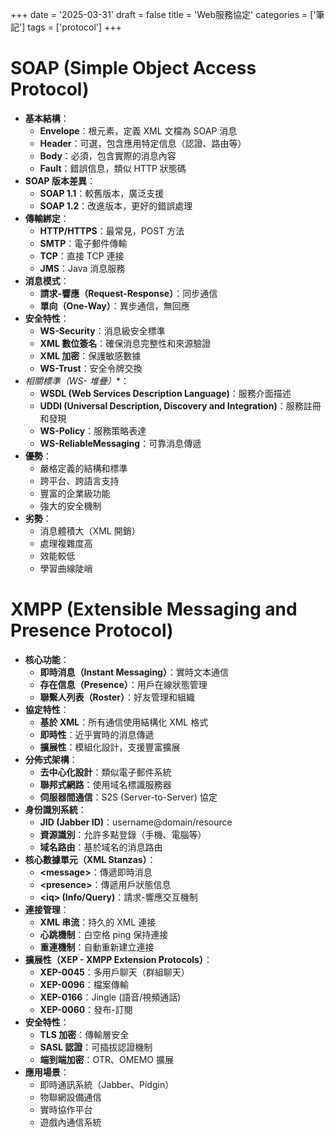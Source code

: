 +++
date = '2025-03-31'
draft = false
title = 'Web服務協定'
categories = ['筆記']
tags = ['protocol']
+++


# SOAP (Simple Object Access Protocol) 

- **基本結構**：
  * **Envelope**：根元素，定義 XML 文檔為 SOAP 消息
  * **Header**：可選，包含應用特定信息（認證、路由等）
  * **Body**：必須，包含實際的消息內容
  * **Fault**：錯誤信息，類似 HTTP 狀態碼
- **SOAP 版本差異**：
  * **SOAP 1.1**：較舊版本，廣泛支援
  * **SOAP 1.2**：改進版本，更好的錯誤處理
- **傳輸綁定**：
  * **HTTP/HTTPS**：最常見，POST 方法
  * **SMTP**：電子郵件傳輸
  * **TCP**：直接 TCP 連接
  * **JMS**：Java 消息服務
- **消息模式**：
  * **請求-響應（Request-Response）**：同步通信
  * **單向（One-Way）**：異步通信，無回應
- **安全特性**：
  * **WS-Security**：消息級安全標準
  * **XML 數位簽名**：確保消息完整性和來源驗證
  * **XML 加密**：保護敏感數據
  * **WS-Trust**：安全令牌交換
- **相關標準（WS-* 堆疊）**：
  * **WSDL (Web Services Description Language)**：服務介面描述
  * **UDDI (Universal Description, Discovery and Integration)**：服務註冊和發現
  * **WS-Policy**：服務策略表達
  * **WS-ReliableMessaging**：可靠消息傳遞
- **優勢**：
  * 嚴格定義的結構和標準
  * 跨平台、跨語言支持
  * 豐富的企業級功能
  * 強大的安全機制
- **劣勢**：
  * 消息體積大（XML 開銷）
  * 處理複雜度高
  * 效能較低
  * 學習曲線陡峭

# XMPP (Extensible Messaging and Presence Protocol) 

- **核心功能**：
  * **即時消息（Instant Messaging）**：實時文本通信
  * **存在信息（Presence）**：用戶在線狀態管理
  * **聯繫人列表（Roster）**：好友管理和組織
- **協定特性**：
  * **基於 XML**：所有通信使用結構化 XML 格式
  * **即時性**：近乎實時的消息傳遞
  * **擴展性**：模組化設計，支援豐富擴展
- **分佈式架構**：
  * **去中心化設計**：類似電子郵件系統
  * **聯邦式網路**：使用域名標識服務器
  * **伺服器間通信**：S2S (Server-to-Server) 協定
- **身份識別系統**：
  * **JID (Jabber ID)**：username@domain/resource
  * **資源識別**：允許多點登錄（手機、電腦等）
  * **域名路由**：基於域名的消息路由
- **核心數據單元（XML Stanzas）**：
  * **&lt;message&gt;**：傳遞即時消息
  * **&lt;presence&gt;**：傳遞用戶狀態信息
  * **&lt;iq&gt; (Info/Query)**：請求-響應交互機制
- **連接管理**：
  * **XML 串流**：持久的 XML 連接
  * **心跳機制**：白空格 ping 保持連接
  * **重連機制**：自動重新建立連接
- **擴展性（XEP - XMPP Extension Protocols）**：
  * **XEP-0045**：多用戶聊天（群組聊天）
  * **XEP-0096**：檔案傳輸
  * **XEP-0166**：Jingle (語音/視頻通話)
  * **XEP-0060**：發布-訂閱
- **安全特性**：
  * **TLS 加密**：傳輸層安全
  * **SASL 認證**：可插拔認證機制
  * **端到端加密**：OTR、OMEMO 擴展
- **應用場景**：
  * 即時通訊系統（Jabber、Pidgin）
  * 物聯網設備通信
  * 實時協作平台
  * 遊戲內通信系統
